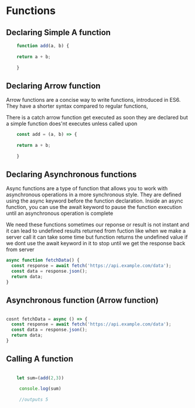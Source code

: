 # Functions

## Declaring Simple A function

``` javascript lineons
    function add(a, b) {
    
    return a + b;
    
    }
```

## Declaring Arrow function

Arrow functions are a concise way to write functions, introduced in ES6. They have a shorter syntax compared to regular functions,

There is a catch arrow function get executed as soon they are declared but a simple function does'nt executes unless called upon

``` javascript lineons
    const add = (a, b) => {
    
    return a + b;
    
    }
```

## Declaring Asynchronous functions

Async functions are a type of function that allows you to work with asynchronous operations in a more synchronous style. They are defined using the async keyword before the function declaration. Inside an async function, you can use the await keyword to pause the function execution until an asynchronous operation is complete

We need these functions sometimes our reponse or result is not instant and it can lead to undefined results returned from fuction like when we make a server call it can take some time but function returns the undefined value if we dont use the await keyword in it to stop until we get the response back from server

``` javascript lineons
async function fetchData() {
  const response = await fetch('https://api.example.com/data');
  const data = response.json();
  return data;
}
```

## Asynchronous function (Arrow function)

```javascript lineons

cosnt fetchData = async () => {
  const response = await fetch('https://api.example.com/data');
  const data = response.json();
  return data;
}

```

## Calling A function

``` javascript lineons
    
    let sum=(add(2,3))
     
     console.log(sum)
     
     //outputs 5 
```

